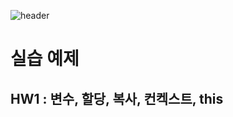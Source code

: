 ![header](https://capsule-render.vercel.app/api?type=wave&color=auto&height=300&section=header&text=capsule%20render&fontSize=90)
# 실습 예제

## HW1 : 변수, 할당, 복사, 컨켁스트, this

